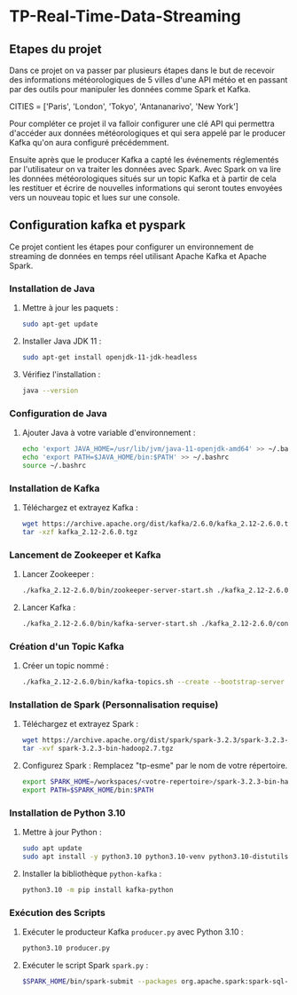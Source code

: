 # TP-Real-Time-Data-Streaming

## Etapes du projet

Dans ce projet on va passer par plusieurs étapes dans le but de recevoir des informations météorologiques de 5 villes d'une API météo et en passant par des outils pour manipuler les données comme Spark et Kafka.

CITIES = ['Paris', 'London', 'Tokyo', 'Antananarivo', 'New York']

Pour compléter ce projet il va falloir configurer une clé API qui permettra d'accéder aux données météorologiques et qui sera appelé par le producer Kafka qu'on aura configuré précédemment.

Ensuite après que le producer Kafka a capté les événements réglementés par l'utilisateur on va traiter les données avec Spark. Avec Spark on va lire les données météorologiques situés sur un topic Kafka et à partir de cela les restituer et écrire de nouvelles informations qui seront toutes envoyées vers un nouveau topic et lues sur une console.

## Configuration kafka et pyspark

Ce projet contient les étapes pour configurer un environnement de streaming de données en temps réel utilisant Apache Kafka et Apache Spark.

### Installation de Java

1. Mettre à jour les paquets :
   ```bash
   sudo apt-get update
   ```
2. Installer Java JDK 11 :
   ```bash
   sudo apt-get install openjdk-11-jdk-headless
   ```
3. Vérifiez l'installation :
   ```bash
   java --version
   ```

### Configuration de Java

1. Ajouter Java à votre variable d'environnement :
   ```bash
   echo 'export JAVA_HOME=/usr/lib/jvm/java-11-openjdk-amd64' >> ~/.bashrc
   echo 'export PATH=$JAVA_HOME/bin:$PATH' >> ~/.bashrc
   source ~/.bashrc
   ```

### Installation de Kafka

1. Téléchargez et extrayez Kafka :
   ```bash
   wget https://archive.apache.org/dist/kafka/2.6.0/kafka_2.12-2.6.0.tgz
   tar -xzf kafka_2.12-2.6.0.tgz
   ```

### Lancement de Zookeeper et Kafka

1. Lancer Zookeeper :
   ```bash
   ./kafka_2.12-2.6.0/bin/zookeeper-server-start.sh ./kafka_2.12-2.6.0/config/zookeeper.properties
   ```
2. Lancer Kafka :
   ```bash
   ./kafka_2.12-2.6.0/bin/kafka-server-start.sh ./kafka_2.12-2.6.0/config/server.properties
   ```

### Création d'un Topic Kafka

1. Créer un topic nommé :
   ```bash
   ./kafka_2.12-2.6.0/bin/kafka-topics.sh --create --bootstrap-server localhost:9092 --replication-factor 1 --partitions 1 --topic tp-meteo
   ```

### Installation de Spark (Personnalisation requise)

1. Téléchargez et extrayez Spark :
   ```bash
   wget https://archive.apache.org/dist/spark/spark-3.2.3/spark-3.2.3-bin-hadoop2.7.tgz
   tar -xvf spark-3.2.3-bin-hadoop2.7.tgz
   ```
2. Configurez Spark :
   Remplacez "tp-esme" par le nom de votre répertoire.
   ```bash
   export SPARK_HOME=/workspaces/<votre-repertoire>/spark-3.2.3-bin-hadoop2.7
   export PATH=$SPARK_HOME/bin:$PATH
   ```

### Installation de Python 3.10

1. Mettre à jour Python :
   ```bash
   sudo apt update
   sudo apt install -y python3.10 python3.10-venv python3.10-distutils
   ```
2. Installer la bibliothèque `python-kafka` :
   ```bash
   python3.10 -m pip install kafka-python
   ```

### Exécution des Scripts

1. Exécuter le producteur Kafka `producer.py` avec Python 3.10 :

   ```bash
   python3.10 producer.py
   ```

2. Exécuter le script Spark `spark.py` :

   ```bash
   $SPARK_HOME/bin/spark-submit --packages org.apache.spark:spark-sql-kafka-0-10_2.12:3.2.3 spark.py
   ```
